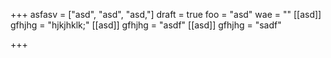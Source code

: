 +++
asfasv = ["asd", "asd", "asd,"]
draft = true
foo = "asd"
wae = ""
[[asd]]
gfhjhg = "hjkjhklk;"
[[asd]]
gfhjhg = "asdf"
[[asd]]
gfhjhg = "sadf"

+++
